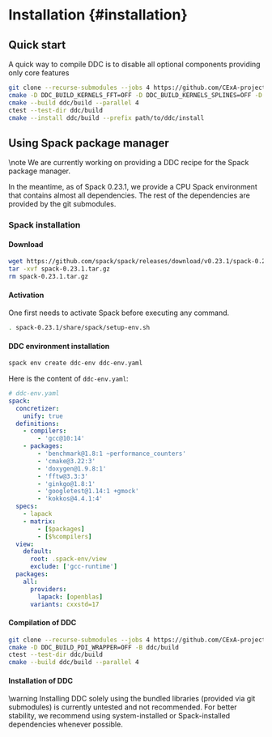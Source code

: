 # Installation {#installation}

<!--
Copyright (C) The DDC development team, see COPYRIGHT.md file

SPDX-License-Identifier: MIT
-->

## Quick start

A quick way to compile DDC is to disable all optional components providing only core features

```bash
git clone --recurse-submodules --jobs 4 https://github.com/CExA-project/ddc.git
cmake -D DDC_BUILD_KERNELS_FFT=OFF -D DDC_BUILD_KERNELS_SPLINES=OFF -D DDC_BUILD_PDI_WRAPPER=OFF -B ddc/build
cmake --build ddc/build --parallel 4
ctest --test-dir ddc/build
cmake --install ddc/build --prefix path/to/ddc/install
```

## Using Spack package manager

\note We are currently working on providing a DDC recipe for the Spack package manager.

In the meantime, as of Spack 0.23.1, we provide a CPU Spack environment that contains almost all dependencies. The rest of the dependencies are provided by the git submodules.

### Spack installation

#### Download

```bash
wget https://github.com/spack/spack/releases/download/v0.23.1/spack-0.23.1.tar.gz
tar -xvf spack-0.23.1.tar.gz
rm spack-0.23.1.tar.gz
```

#### Activation

One first needs to activate Spack before executing any command.

```bash
. spack-0.23.1/share/spack/setup-env.sh
```

#### DDC environment installation

```bash
spack env create ddc-env ddc-env.yaml
```

Here is the content of `ddc-env.yaml`:

```yaml
# ddc-env.yaml
spack:
  concretizer:
    unify: true
  definitions:
    - compilers:
        - 'gcc@10:14'
    - packages:
        - 'benchmark@1.8:1 ~performance_counters'
        - 'cmake@3.22:3'
        - 'doxygen@1.9.8:1'
        - 'fftw@3.3:3'
        - 'ginkgo@1.8:1'
        - 'googletest@1.14:1 +gmock'
        - 'kokkos@4.4.1:4'
  specs:
    - lapack
    - matrix:
        - [$packages]
        - [$%compilers]
  view:
    default:
      root: .spack-env/view
      exclude: ['gcc-runtime']
  packages:
    all:
      providers:
        lapack: [openblas]
      variants: cxxstd=17
```

#### Compilation of DDC

```bash
git clone --recurse-submodules --jobs 4 https://github.com/CExA-project/ddc.git
cmake -D DDC_BUILD_PDI_WRAPPER=OFF -B ddc/build
ctest --test-dir ddc/build
cmake --build ddc/build --parallel 4
```

#### Installation of DDC

\warning Installing DDC solely using the bundled libraries (provided via git submodules) is currently untested and not recommended. For better stability, we recommend using system-installed or Spack-installed dependencies whenever possible.

